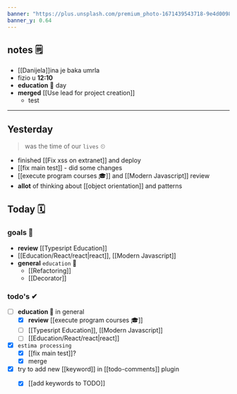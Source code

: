 ```yaml
---
banner: "https://plus.unsplash.com/premium_photo-1671439543718-9e4d009827e8?q=80&w=1513&auto=format&fit=crop&ixlib=rb-4.0.3&ixid=M3wxMjA3fDB8MHxwaG90by1wYWdlfHx8fGVufDB8fHx8fA%3D%3D"
banner_y: 0.64
---
```

## notes 🗒
- [[Danijela]]ina je baka umrla
- fizio u **12:10**
- **education** 🎒 day
- **merged** [[Use lead for project creation]]
	- test

---
## Yesterday
> was the time of our `lives` ⏲

- finished [[Fix xss on extranet]] and deploy
- [[fix main test]] - did some changes
- [[execute program courses 🎓]] and [[Modern Javascript]]
		review
- **allot** of thinking about [[object orientation]] and patterns

## Today 🗓

### goals 🏴
- **review** [[Typesript Education]]
- [[Education/React/react|react]], [[Modern Javascript]]
- **general** `education` 🎒
	- [[Refactoring]]
	- [[Decorator]]

### todo's ✔
- [ ] **education 🎒** in general
	- [x] **review** [[execute program courses 🎓]]
	- [ ] [[Typesript Education]], [[Modern Javascript]]
	- [ ] [[Education/React/react|react]]
- [x] `estima processing`
	- [x] [[fix main test]]?
	- [x] merge
- [x] try to add new [[keyword]] in [[todo-comments]] plugin
	- [x] [[add keywords to TODO]]


